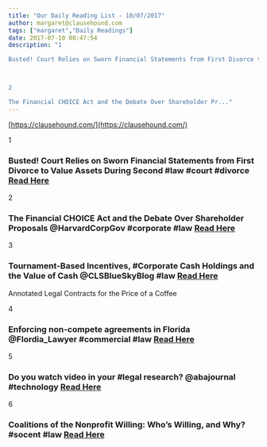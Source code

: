 ```yaml
---
title: "Our Daily Reading List - 10/07/2017"
author: margaret@clausehound.com
tags: ["margaret","Daily Readings"]
date: 2017-07-10 08:47:54
description: "1

Busted! Court Relies on Sworn Financial Statements from First Divorce to Value Assets During Second #law #court #divorce Read Here



2

The Financial CHOICE Act and the Debate Over Shareholder Pr..."
---
```


[https://clausehound.com/](https://clausehound.com/)

1

### Busted! Court Relies on Sworn Financial Statements from First Divorce to Value Assets During Second #law #court #divorce [Read Here](http://familyllb.com/2017/06/29/busted-court-relies-on-sworn-financial-statements-from-first-divorce-to-value-assets-during-second-one/)

2

### The Financial CHOICE Act and the Debate Over Shareholder Proposals @HarvardCorpGov #corporate #law  [Read Here](https://goo.gl/bgdP7y)

3

### Tournament-Based Incentives, #Corporate Cash Holdings and the Value of Cash @CLSBlueSkyBlog #law [Read Here](https://goo.gl/bQLPSw)

Annotated Legal Contracts
for the Price of a Coffee

4

### Enforcing non-compete agreements in Florida @Flordia_Lawyer #commercial #law  [Read Here](https://goo.gl/2Cwwzb)

5

### Do you watch video in your #legal research? @abajournal #technology  [Read Here](https://goo.gl/RMwbzx)

6

### Coalitions of the Nonprofit Willing: Who’s Willing, and Why? #socent #law [Read Here](https://goo.gl/ZbjXCc)